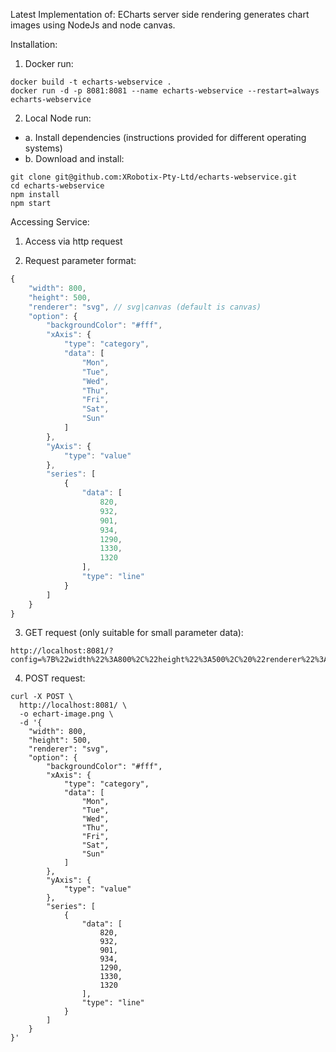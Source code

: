 Latest Implementation of: ECharts server side rendering generates chart images using NodeJs and node canvas. 

Installation:

1. Docker run: 

```
docker build -t echarts-webservice . 
docker run -d -p 8081:8081 --name echarts-webservice --restart=always echarts-webservice
```

2. Local Node run: 

* a. Install dependencies (instructions provided for different operating systems)
* b. Download and install: 

```
git clone git@github.com:XRobotix-Pty-Ltd/echarts-webservice.git
cd echarts-webservice
npm install
npm start
```

Accessing Service:

1. Access via http request

2. Request parameter format: 

```javascript
{
    "width": 800,
    "height": 500,
    "renderer": "svg", // svg|canvas (default is canvas)    
    "option": {
        "backgroundColor": "#fff",
        "xAxis": {
            "type": "category",
            "data": [
                "Mon",
                "Tue",
                "Wed",
                "Thu",
                "Fri",
                "Sat",
                "Sun"
            ]
        },
        "yAxis": {
            "type": "value"
        },
        "series": [
            {
                "data": [
                    820,
                    932,
                    901,
                    934,
                    1290,
                    1330,
                    1320
                ],
                "type": "line"
            }
        ]
    }
}
```

3. GET request (only suitable for small parameter data): 

```
http://localhost:8081/?config=%7B%22width%22%3A800%2C%22height%22%3A500%2C%20%22renderer%22%3A%22svg%22%2C%22option%22%3A%7B%22backgroundColor%22%3A%22%23fff%22%2C%22xAxis%22%3A%7B%22type%22%3A%22category%22%2C%22data%22%3A%5B%22Mon%22%2C%22Tue%22%2C%22Wed%22%2C%22Thu%22%2C%22Fri%22%2C%22Sat%22%2C%22Sun%22%5D%7D%2C%22yAxis%22%3A%7B%22type%22%3A%22value%22%7D%2C%22series%22%3A%5B%7B%22data%22%3A%5B820%2C932%2C901%2C934%2C1290%2C1330%2C1320%5D%2C%22type%22%3A%22line%22%7D%5D%7D%7D
```

4. POST request: 

```
curl -X POST \
  http://localhost:8081/ \
  -o echart-image.png \
  -d '{
    "width": 800,
    "height": 500,
    "renderer": "svg", 
    "option": {
        "backgroundColor": "#fff",
        "xAxis": {
            "type": "category",
            "data": [
                "Mon",
                "Tue",
                "Wed",
                "Thu",
                "Fri",
                "Sat",
                "Sun"
            ]
        },
        "yAxis": {
            "type": "value"
        },
        "series": [
            {
                "data": [
                    820,
                    932,
                    901,
                    934,
                    1290,
                    1330,
                    1320
                ],
                "type": "line"
            }
        ]
    }
}'
```